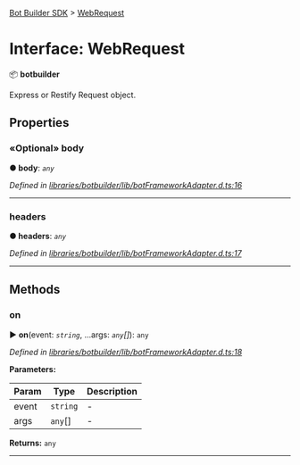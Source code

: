 [Bot Builder SDK](../README.md) > [WebRequest](../interfaces/botbuilder.webrequest.md)



# Interface: WebRequest


:package: **botbuilder**

Express or Restify Request object.


## Properties
<a id="body"></a>

### «Optional» body

**●  body**:  *`any`* 

*Defined in [libraries/botbuilder/lib/botFrameworkAdapter.d.ts:16](https://github.com/Microsoft/botbuilder-js/blob/c748a95/libraries/botbuilder/lib/botFrameworkAdapter.d.ts#L16)*





___

<a id="headers"></a>

###  headers

**●  headers**:  *`any`* 

*Defined in [libraries/botbuilder/lib/botFrameworkAdapter.d.ts:17](https://github.com/Microsoft/botbuilder-js/blob/c748a95/libraries/botbuilder/lib/botFrameworkAdapter.d.ts#L17)*





___


## Methods
<a id="on"></a>

###  on

► **on**(event: *`string`*, ...args: *`any`[]*): `any`



*Defined in [libraries/botbuilder/lib/botFrameworkAdapter.d.ts:18](https://github.com/Microsoft/botbuilder-js/blob/c748a95/libraries/botbuilder/lib/botFrameworkAdapter.d.ts#L18)*



**Parameters:**

| Param | Type | Description |
| ------ | ------ | ------ |
| event | `string`   |  - |
| args | `any`[]   |  - |





**Returns:** `any`





___


